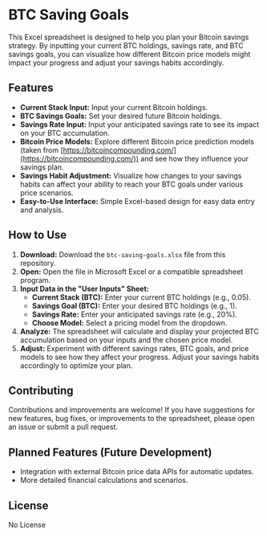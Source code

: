 # BTC Saving Goals

This Excel spreadsheet is designed to help you plan your Bitcoin savings strategy. By inputting your current BTC holdings, savings rate, and BTC savings goals, you can visualize how different Bitcoin price models might impact your progress and adjust your savings habits accordingly.

## Features

*   **Current Stack Input:** Input your current Bitcoin holdings.
*   **BTC Savings Goals:** Set your desired future Bitcoin holdings.
*   **Savings Rate Input:** Input your anticipated savings rate to see its impact on your BTC accumulation.
*   **Bitcoin Price Models:** Explore different Bitcoin price prediction models (taken from [https://bitcoincompounding.com/](https://bitcoincompounding.com/)) and see how they influence your savings plan.
*   **Savings Habit Adjustment:** Visualize how changes to your savings habits can affect your ability to reach your BTC goals under various price scenarios.
*   **Easy-to-Use Interface:** Simple Excel-based design for easy data entry and analysis.

## How to Use

1.  **Download:** Download the `btc-saving-goals.xlsx` file from this repository.
2.  **Open:** Open the file in Microsoft Excel or a compatible spreadsheet program.
3.  **Input Data in the "User Inputs" Sheet:**
    *   **Current Stack (BTC):** Enter your current BTC holdings (e.g., 0.05).
    *   **Savings Goal (BTC):** Enter your desired BTC holdings (e.g., 1).
    *   **Savings Rate:** Enter your anticipated savings rate (e.g., 20%).
    *   **Choose Model:** Select a pricing model from the dropdown.
4.  **Analyze:** The spreadsheet will calculate and display your projected BTC accumulation based on your inputs and the chosen price model.
5.  **Adjust:** Experiment with different savings rates, BTC goals, and price models to see how they affect your progress. Adjust your savings habits accordingly to optimize your plan.

## Contributing

Contributions and improvements are welcome! If you have suggestions for new features, bug fixes, or improvements to the spreadsheet, please open an issue or submit a pull request.

## Planned Features (Future Development)

*   Integration with external Bitcoin price data APIs for automatic updates.
*   More detailed financial calculations and scenarios.

## License

No License
